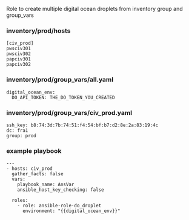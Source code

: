 Role to create multiple digital ocean droplets from inventory group and group_vars

### inventory/prod/hosts 
```
[civ_prod]
pwsciv301
pwsciv302
papciv301
papciv302
```

### inventory/prod/group_vars/all.yaml
```
digital_ocean_env:
  DO_API_TOKEN: THE_DO_TOKEN_YOU_CREATED
```

###  inventory/prod/group_vars/civ_prod.yaml
```
ssh_key: b8:74:3d:7b:74:51:f4:54:bf:b7:d2:8e:2a:83:19:4c
dc: fra1
group: prod
```

### example playbook
```
---
- hosts: civ_prod
  gather_facts: false
  vars:
    playbook_name: AnsVar
    ansible_host_key_checking: false 
    
  roles:
    - role: ansible-role-do_droplet
      environment: "{{digital_ocean_env}}"
```

